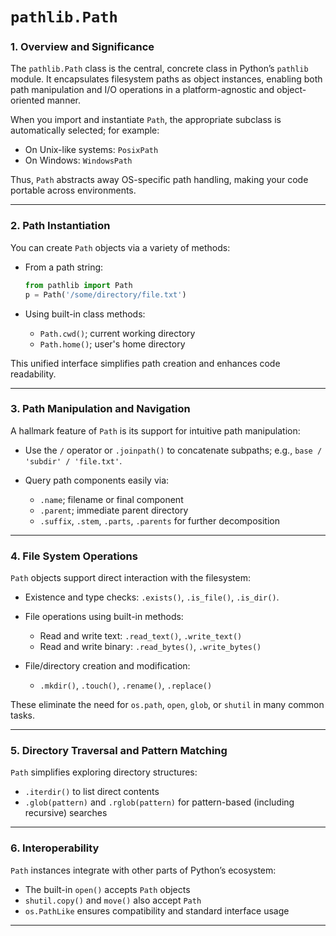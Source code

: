 # `pathlib.Path`

### 1. **Overview and Significance**

The `pathlib.Path` class is the central, concrete class in Python’s `pathlib` module. It encapsulates filesystem paths as object instances, enabling both path manipulation and I/O operations in a platform-agnostic and object-oriented manner.

When you import and instantiate `Path`, the appropriate subclass is automatically selected; for example:

* On Unix-like systems: `PosixPath`
* On Windows: `WindowsPath`

Thus, `Path` abstracts away OS-specific path handling, making your code portable across environments.

---

### 2. **Path Instantiation**

You can create `Path` objects via a variety of methods:

* From a path string:

  ```python
  from pathlib import Path
  p = Path('/some/directory/file.txt')
  ```
* Using built-in class methods:

  * `Path.cwd()`; current working directory
  * `Path.home()`; user's home directory

This unified interface simplifies path creation and enhances code readability.

---

### 3. **Path Manipulation and Navigation**

A hallmark feature of `Path` is its support for intuitive path manipulation:

* Use the `/` operator or `.joinpath()` to concatenate subpaths; e.g., `base / 'subdir' / 'file.txt'`.
* Query path components easily via:

  * `.name`; filename or final component
  * `.parent`; immediate parent directory
  * `.suffix`, `.stem`, `.parts`, `.parents` for further decomposition

---

### 4. **File System Operations**

`Path` objects support direct interaction with the filesystem:

* Existence and type checks: `.exists()`, `.is_file()`, `.is_dir()`.
* File operations using built-in methods:

  * Read and write text: `.read_text()`, `.write_text()`
  * Read and write binary: `.read_bytes()`, `.write_bytes()`
* File/directory creation and modification:

  * `.mkdir()`, `.touch()`, `.rename()`, `.replace()`

These eliminate the need for `os.path`, `open`, `glob`, or `shutil` in many common tasks.

---

### 5. **Directory Traversal and Pattern Matching**

`Path` simplifies exploring directory structures:

* `.iterdir()` to list direct contents
* `.glob(pattern)` and `.rglob(pattern)` for pattern-based (including recursive) searches

---

### 6. **Interoperability**

`Path` instances integrate with other parts of Python’s ecosystem:

* The built-in `open()` accepts `Path` objects
* `shutil.copy()` and `move()` also accept `Path`
* `os.PathLike` ensures compatibility and standard interface usage

---
